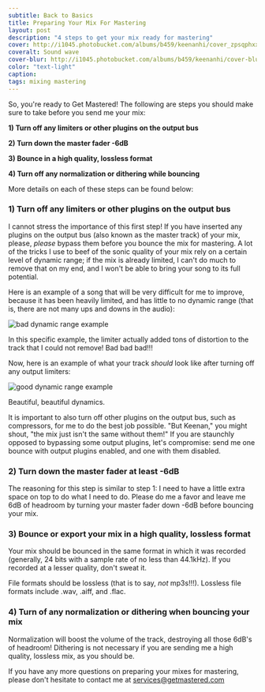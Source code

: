 ```yaml
---
subtitle: Back to Basics
title: Preparing Your Mix For Mastering
layout: post
description: "4 steps to get your mix ready for mastering"
cover: http://i1045.photobucket.com/albums/b459/keenanhi/cover_zpsqphxxyhe.jpg
coveralt: Sound wave
cover-blur: http://i1045.photobucket.com/albums/b459/keenanhi/cover-blur_zpsfkucsqxl.png
color: "text-light"
caption: 
tags: mixing mastering
---
```


So, you're ready to Get Mastered! The following are steps you should make sure to take before you send me your mix:

**1) Turn off any limiters or other plugins on the output bus**

**2) Turn down the master fader -6dB**

**3) Bounce in a high quality, lossless format**

**4) Turn off any normalization or dithering while bouncing**

More details on each of these steps can be found below:

### 1) Turn off any limiters or other plugins on the output bus

I cannot stress the importance of this first step! If you have inserted any plugins on the output bus (also known as the master track) of your mix, please, *please* bypass them before you bounce the mix for mastering. A lot of the tricks I use to beef of the sonic quality of your mix rely on a certain level of dynamic range; if the mix is already limited, I can't do much to remove that on my end, and I won't be able to bring your song to its full potential.

Here is an example of a song that will be very difficult for me to improve, because it has been heavily limited, and has little to no dynamic range (that is, there are not many ups and downs in the audio):

![bad dynamic range example](http://i1045.photobucket.com/albums/b459/keenanhi/Bad-Output-Limiting_zpsdv77cdth.png)

In this specific example, the limiter actually added tons of distortion to the track that I could not remove! Bad bad bad!!!

Now, here is an example of what your track *should* look like after turning off any output limiters:

![good dynamic range example](http://i1045.photobucket.com/albums/b459/keenanhi/Good-Output-Limiting_zpspoamd1i5.png)

Beautiful, beautiful dynamics.

It is important to also turn off other plugins on the output bus, such as compressors, for me to do the best job possible. "But Keenan," you might shout, "the mix just isn't the same without them!" If you are staunchly opposed to bypassing some output plugins, let's compromise: send me one bounce with output plugins enabled, and one with them disabled.

### 2) Turn down the master fader at least -6dB

The reasoning for this step is similar to step 1: I need to have a little extra space on top to do what I need to do. Please do me a favor and leave me 6dB of headroom by turning your master fader down -6dB before bouncing your mix.

### 3) Bounce or export your mix in a high quality, lossless format

Your mix should be bounced in the same format in which it was recorded (generally, 24 bits with a sample rate of no less than 44.1kHz). If you recorded at a lesser quality, don't sweat it. 

File formats should be lossless (that is to say, *not* mp3s!!!). Lossless file formats include .wav, .aiff, and .flac.

### 4) Turn of any normalization or dithering when bouncing your mix

Normalization will boost the volume of the track, destroying all those 6dB's of headroom! Dithering is not necessary if you are sending me a high quality, lossless mix, as you should be.

If you have any more questions on preparing your mixes for mastering, please don't hesitate to contact me at <a href="mailto:services@getmastered.com?Subject=Mix%20Preparation%20Question">services@getmastered.com</a>